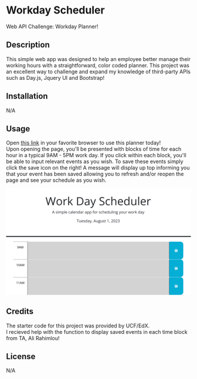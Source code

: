 # Workday Scheduler
Web API Challenge: Workday Planner! 

## Description

This simple web app was designed to help an employee better manage their working hours with a straightforward, color coded planner. This project was an excellent way to challenge and expand my knowledge of third-party APIs such as Day.js, Jquery UI and Bootstrap! 

## Installation
N/A 

## Usage 

Open <a href="https://abbyjo.github.io/c5-workday-sched/">this link</a> in your favorite browser to use this planner today!<br>
Upon opening the page, you'll be presented with blocks of time for each hour in a typical 9AM - 5PM work day. If you click within each block, you'll be able to input relevant events as you wish. To save these events simply click the save icon on the right! A message will display up top informing you that your event has been saved allowing you to refresh and/or reopen the page and see your schedule as you wish. 
 
  ![Screenshot of simple hourly schedule](screenshot.png)

## Credits 

The starter code for this project was provided by UCF/EdX.<br>
I recieved help with the function to display saved events in each time block from TA, Ali Rahimlou! <br>


## License
N/A
